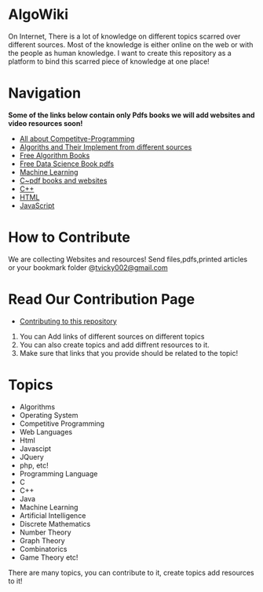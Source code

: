 AlgoWiki
==============

On Internet, There is a lot of knowledge on different topics scarred over different sources. Most of the knowledge is either online on the web or with the people as human knowledge. I want to create this repository as a platform to bind this scarred piece of knowledge at one place! 

Navigation
=========
**Some of the links below contain only Pdfs books we will add websites and video resources soon!**

* [All about Competitve-Programming](https://github.com/vicky002/AlgoWiki/blob/35ba2bc1ff92673eea81dc6eda8bb476719f00b5/Competitive-Programming/Competitive-Programming.md)
* [Algoriths and Their Implement from different sources](https://github.com/vicky002/AlgoWiki/blob/gh-pages/Algorithms/Sources.md)
* [Free Algorithm Books](https://github.com/vicky002/AlgoWiki/blob/gh-pages/Free-Books/Algorithms-Data_Structures.md)
* [Free Data Science Book pdfs](https://github.com/vicky002/AlgoWiki/blob/gh-pages/Free-Books/Data%20Science.md)
* [Machine Learning](https://github.com/vicky002/AlgoWiki/blob/gh-pages/Machine-Learning/Sources.md)
* [C~pdf books and websites](https://github.com/vicky002/AlgoWiki/blob/gh-pages/C/sources.md)
* [C++](https://github.com/vicky002/AlgoWiki/blob/gh-pages/C_plus_plus/resources.md)
* [HTML](https://github.com/vicky002/AlgoWiki/blob/gh-pages/HTML_CSS/html_resources.md)
* [JavaScript](https://github.com/vicky002/AlgoWiki/blob/gh-pages/JAVASCRIPT/resources.md)


How to Contribute
==================
We are collecting Websites and resources! Send files,pdfs,printed articles or your bookmark folder @tvicky002@gmail.com 

Read Our Contribution Page
=======================
* [Contributing to this repository](https://github.com/vicky002/Wiki_Knowledge/wiki/Contribution)
1. You can Add links of different sources on different topics
2. You can also create topics and add diffrent resources to it.
3. Make sure that links that you provide should be related to the topic!

Topics
======
- Algorithms
- Operating System
- Competitive Programming
- Web Languages
 -  Html
 -  Javascipt
 -  JQuery
 -  php, etc!
- Programming Language 
 - C
 - C++
 - Java
- Machine Learning
- Artificial Intelligence
- Discrete Mathematics
 - Number Theory
 - Graph Theory
 - Combinatorics
 - Game Theory etc!

There are many topics, you can contribute to it, create topics add resources to it!


